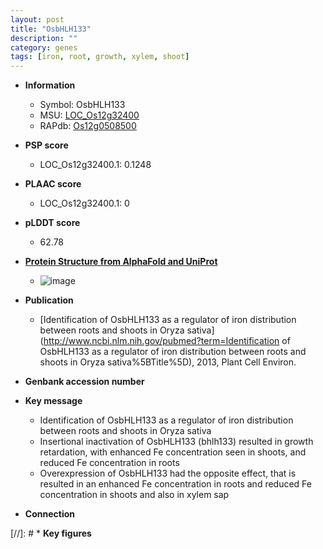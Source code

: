 ```yaml
---
layout: post
title: "OsbHLH133"
description: ""
category: genes
tags: [iron, root, growth, xylem, shoot]
---
```


* **Information**  
    + Symbol: OsbHLH133  
    + MSU: [LOC_Os12g32400](http://rice.plantbiology.msu.edu/cgi-bin/ORF_infopage.cgi?orf=LOC_Os12g32400)  
    + RAPdb: [Os12g0508500](http://rapdb.dna.affrc.go.jp/viewer/gbrowse_details/irgsp1?name=Os12g0508500)  

* **PSP score**  
    + LOC_Os12g32400.1: 0.1248 

* **PLAAC score**  
    + LOC_Os12g32400.1: 0 

* **pLDDT score**
    + 62.78

* **[Protein Structure from AlphaFold and UniProt](https://www.uniprot.org/uniprotkb/Q2QQ32/entry#structure)**
    + ![image](https://ricepsp.github.io/images/Q2/AF-Q2QQ32-F1.png)

* **Publication**  
    + [Identification of OsbHLH133 as a regulator of iron distribution between roots and shoots in Oryza sativa](http://www.ncbi.nlm.nih.gov/pubmed?term=Identification of OsbHLH133 as a regulator of iron distribution between roots and shoots in Oryza sativa%5BTitle%5D), 2013, Plant Cell Environ.

* **Genbank accession number**  

* **Key message**  
    + Identification of OsbHLH133 as a regulator of iron distribution between roots and shoots in Oryza sativa
    + Insertional inactivation of OsbHLH133 (bhlh133) resulted in growth retardation, with enhanced Fe concentration seen in shoots, and reduced Fe concentration in roots
    + Overexpression of OsbHLH133 had the opposite effect, that is resulted in an enhanced Fe concentration in roots and reduced Fe concentration in shoots and also in xylem sap

* **Connection**  

[//]: # * **Key figures**  


